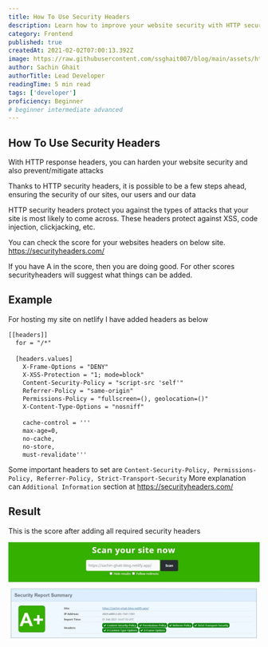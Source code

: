 ```yaml
---
title: How To Use Security Headers
description: Learn how to improve your website security with HTTP security headers. Discover how to get an A score for your website with the help of this beginner-friendly guide.
category: Frontend
published: true
createdAt: 2021-02-02T07:00:13.392Z
image: https://raw.githubusercontent.com/ssghait007/blog/main/assets/http-security-headers.webp
author: Sachin Ghait
authorTitle: Lead Developer
readingTime: 5 min read
tags: ['developer']
proficiency: Beginner
# beginner intermediate advanced 
---
```


## How To Use Security Headers

With HTTP response headers, you can harden your website security and also prevent/mitigate attacks

Thanks to HTTP security headers, it is possible to be a few steps ahead, ensuring the security of our sites, our users and our data

HTTP security headers protect you against the types of attacks that your site is most likely to come across. These headers protect against XSS, code injection, clickjacking, etc.

You can check the score for your websites headers on below site. https://securityheaders.com/

If you have A in the score, then you are doing good.
For other scores securityheaders will suggest what things can be added.

## Example
For hosting my site on netlify I have added headers as below

```
[[headers]]
  for = "/*"

  [headers.values]
    X-Frame-Options = "DENY"
    X-XSS-Protection = "1; mode=block"
    Content-Security-Policy = "script-src 'self'"
    Referrer-Policy = "same-origin"
    Permissions-Policy = "fullscreen=(), geolocation=()"
    X-Content-Type-Options = "nosniff"

    cache-control = '''
    max-age=0,
    no-cache,
    no-store,
    must-revalidate'''
```

Some important headers to set are `Content-Security-Policy, Permissions-Policy, Referrer-Policy, Strict-Transport-Security`
More explanation can `Additional Information` section at https://securityheaders.com/

## Result
This is the score after adding all required security headers

![image alt text](https://raw.githubusercontent.com/ssghait007/blog/main/assets/securityHeaders.webp)
